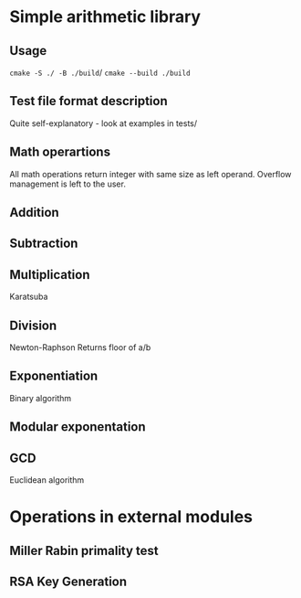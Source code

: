 # Simple arithmetic library
## Usage
`cmake -S ./ -B ./build`/
`cmake --build ./build`
## Test file format description
Quite self-explanatory - look at examples in tests/
## Math operartions
All math operations return integer with same size as left operand.
Overflow management is left to the user.
## Addition
## Subtraction
## Multiplication
Karatsuba
## Division
Newton-Raphson
Returns floor of a/b
## Exponentiation
Binary algorithm
## Modular exponentation
## GCD
Euclidean algorithm
# Operations in external modules
## Miller Rabin primality test
## RSA Key Generation

